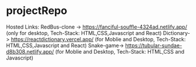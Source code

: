 # projectRepo
Hosted Links:
RedBus-clone -> https://fanciful-souffle-4324ad.netlify.app/ (only for desktop, Tech-Stack: HTML,CSS,Javascript and React)
Dictionary-> https://reactdictionary.vercel.app/ (for Moblie and Desktop, Tech-Stack: HTML,CSS,Javascript and React)
Snake-game-> https://tubular-sundae-d8b308.netlify.app/ (for Moblie and Desktop, Tech-Stack: HTML,CSS and Javascript)
